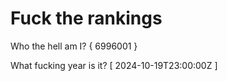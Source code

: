 # Fuck the rankings

Who the hell am I?
{ 6996001 }

What fucking year is it?
[ 2024-10-19T23:00:00Z ]
